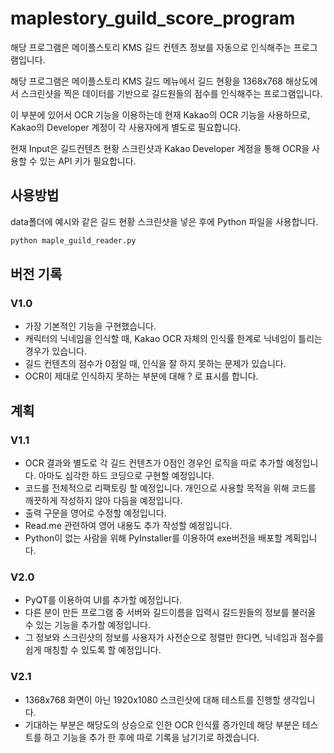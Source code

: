 # maplestory_guild_score_program
해당 프로그램은 메이플스토리 KMS 길드 컨텐츠 정보를 자동으로 인식해주는 프로그램입니다.

해당 프로그램은 메이플스토리 KMS 길드 메뉴에서 길드 현황을 1368x768 해상도에서 스크린샷을 찍은 데이터를 기반으로 길드원들의 점수를 인식해주는 프로그램입니다.

이 부분에 있어서 OCR 기능을 이용하는데 현재 Kakao의 OCR 기능을 사용하므로, Kakao의 Developer 계정이 각 사용자에게 별도로 필요합니다.

현재 Input은 길드컨텐츠 현황 스크린샷과 Kakao Developer 계정을 통해 OCR을 사용할 수 있는 API 키가 필요합니다.



## 사용방법

data폴더에 예시와 같은 길드 현황 스크린샷을 넣은 후에 Python 파일을 사용합니다.

```python
python maple_guild_reader.py
```


## 버전 기록
### V1.0

- 가장 기본적인 기능을 구현했습니다.
- 캐릭터의 닉네임을 인식할 때, Kakao OCR 자체의 인식률 한계로 닉네임이 틀리는 경우가 있습니다.
- 길드 컨텐츠의 점수가 0점일 때, 인식을 잘 하지 못하는 문제가 있습니다.
- OCR이 제대로 인식하지 못하는 부분에 대해 ? 로 표시를 합니다.

## 계획

### V1.1
- OCR 결과와 별도로 각 길드 컨텐츠가 0점인 경우인 로직을 따로 추가할 예정입니다. 아마도 심각한 하드 코딩으로 구현할 예정입니다.
- 코드를 전체적으로 리팩토링 할 예정입니다. 개인으로 사용할 목적을 위해 코드를 깨끗하게 작성하지 않아 다듬을 예정입니다.
- 출력 구문을 영어로 수정할 예정입니다.
- Read.me 관련하여 영어 내용도 추가 작성할 예정입니다.
- Python이 없는 사람을 위해 PyInstaller를 이용하여 exe버전을 배포할 계획입니다.


### V2.0
- PyQT를 이용하여 UI를 추가할 예정입니다.
- 다른 분이 만든 프로그램 중 서버와 길드이름을 입력시 길드원들의 정보를 불러올 수 있는 기능을 추가할 예정입니다.
- 그 정보와 스크린샷의 정보를 사용자가 사전순으로 정렬만 한다면, 닉네임과 점수를 쉽게 매칭할 수 있도록 할 예정입니다.

### V2.1
- 1368x768 화면이 아닌 1920x1080 스크린샷에 대해 테스트를 진행할 생각입니다.
- 기대하는 부분은 해당도의 상승으로 인한 OCR 인식률 증가인데 해당 부분은 테스트를 하고 기능을 추가 한 후에 따로 기록을 남기기로 하겠습니다.
